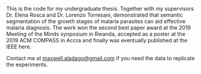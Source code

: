 	
This is the code for my undergraduate thesis. Together with my supervisors Dr. Elena Rosca and Dr. Lorenzo Torresani, demonstrated that semantic segmentation of the growth stages of malaria parasites can aid effective malaria diagnosis. The work won the second best paper award at the 2019 Meeting of the Minds synposium in Rwanda, accepted as a poster at the 2019 ACM COMPASS  in Accra and finally was eventually published at the IEEE here. 

Contact me at maxwell.aladago@gmail.com if you need the data to replicate the experiments. 									
